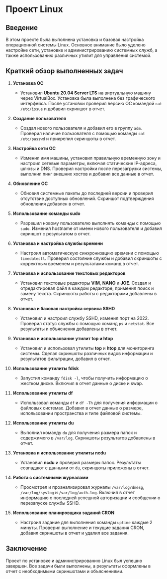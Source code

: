 # Проект Linux

## Введение

В этом проекте была выполнена установка и базовая настройка операционной системы Linux. Основное внимание было уделено настройке сети, установке и администрированию системных служб, а также использованию различных утилит для управления системой.

## Краткий обзор выполненных задач

1. **Установка ОС**
   - Установил **Ubuntu 20.04 Server LTS** на виртуальную машину через VirtualBox. Установка была выполнена без графического интерфейса. После установки проверил версию ОС командой `cat /etc/issue` и добавил скриншот в отчет.

2. **Создание пользователя**
   - Создал нового пользователя и добавил его в группу `adm`. Проверил наличие пользователя с помощью команды `cat /etc/passwd` и прикрепил скриншоты в отчет.

3. **Настройка сети ОС**
   - Изменил имя машины, установил правильную временную зону и настроил сетевые параметры, включая статические IP-адреса, шлюзы и DNS. Проверил настройки после перезагрузки системы, выполнил пинг внешних хостов и добавил все данные в отчет.

4. **Обновление ОС**
   - Обновил системные пакеты до последней версии и проверил отсутствие доступных обновлений. Скриншот подтверждения обновления добавлен в отчет.

5. **Использование команды sudo**
   - Разрешил новому пользователю выполнять команды с помощью `sudo`. Изменил hostname от имени нового пользователя и добавил скриншот с результатом в отчет.

6. **Установка и настройка службы времени**
   - Настроил автоматическую синхронизацию времени с помощью `timedatectl`. Проверил состояние службы и добавил скриншоты с корректным временем и результатами команд в отчет.

7. **Установка и использование текстовых редакторов**
   - Установил текстовые редакторы **VIM**, **NANO** и **JOE**. Создал и отредактировал файл в каждом редакторе, применил поиск и замену текста. Скриншоты работы с редакторами добавлены в отчет.

8. **Установка и базовая настройка сервиса SSHD**
   - Установил и настроил службу SSHD, изменил порт на 2022. Проверил статус службы с помощью команд `ps` и `netstat`. Все результаты и объяснения добавлены в отчет.

9. **Установка и использование утилит top и htop**
   - Установил и использовал утилиты **top** и **htop** для мониторинга системы. Сделал скриншоты различных видов информации и результатов фильтрации, добавил в отчет.

10. **Использование утилиты fdisk**
    - Запустил команду `fdisk -l`, чтобы получить информацию о жестком диске. Включил в отчет данные о диске и swap.

11. **Использование утилиты df**
    - Использовал команды `df` и `df -Th` для получения информации о файловых системах. Добавил в отчет данные о размере, использовании пространства и типе файловой системы.

12. **Использование утилиты du**
    - Выполнил команду `du` для получения размера папок и содержимого в `/var/log`. Скриншоты результатов добавлены в отчет.

13. **Установка и использование утилиты ncdu**
    - Установил **ncdu** и проверил размеры папок. Результаты совпадают с данными от `du`, скриншоты приложены в отчет.

14. **Работа с системными журналами**
    - Просмотрел и проанализировал журналы `/var/log/dmesg`, `/var/log/syslog` и `/var/log/auth.log`. Включил в отчет информацию о последней успешной авторизации и сообщении о перезапуске службы SSHD.

15. **Использование планировщика заданий CRON**
    - Настроил задание для выполнения команды `uptime` каждые 2 минуты. Проверил выполнение и текущие задания CRON, добавил скриншоты в отчет и удалил все задания.

## Заключение

Проект по установке и администрированию Linux был успешно завершен. Все задачи были выполнены, а результаты оформлены в отчет с необходимыми скриншотами и объяснениями.
